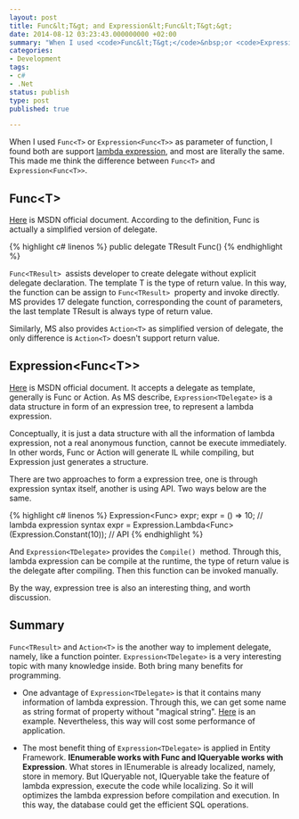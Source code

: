 ```yaml
---
layout: post
title: Func&lt;T&gt; and Expression&lt;Func&lt;T&gt;&gt;
date: 2014-08-12 03:23:43.000000000 +02:00
summary: "When I used <code>Func&lt;T&gt;</code>&nbsp;or <code>Expression&lt;Func&lt;T&gt;&gt;</code>&nbsp;as parameter of function, I found both ..."
categories:
- Development
tags:
- c#
- .Net
status: publish
type: post
published: true

---
```


When I used `Func<T>` or `Expression<Func<T>>` as parameter of function, I found both are support [lambda expression](http://msdn.microsoft.com/en-us/library/bb397687.aspx), and most are literally the same. This made me think the difference between `Func<T>` and `Expression<Func<T>>`.



## Func&lt;T&gt;

[Here](http://msdn.microsoft.com/en-us/library/bb534960.aspx) is MSDN official document. According to the definition, Func<T> is actually a simplified version of delegate.

{% highlight c# linenos %}
public delegate TResult Func<out TResult>()
{% endhighlight %}

`Func<TResult>`  assists developer to create delegate without explicit delegate declaration. The template T is the type of return value. In this way, the function can be assign to `Func<TResult>`  property and invoke directly. MS provides 17 delegate function, corresponding the count of parameters, the last template TResult is always type of return value.

Similarly, MS also provides `Action<T>` as simplified version of delegate, the only difference is `Action<T>` doesn't support return value.



## Expression&lt;Func&lt;T&gt;&gt;

[Here](http://msdn.microsoft.com/en-us/library/bb335710.aspx) is MSDN official document. It accepts a delegate as template, generally is Func or Action. As MS describe, `Expression<TDelegate>` is a data structure in form of an expression tree, to represent a lambda expression.

Conceptually, it is just a data structure with all the information of lambda expression, not a real anonymous function, cannot be execute immediately. In other words, Func or Action will generate IL while compiling, but Expression just generates a structure.

There are two approaches to form a expression tree, one is through expression syntax itself, another is using API. Two ways below are the same.

{% highlight c# linenos %}
Expression<Func<int>> expr;
expr = () => 10; // lambda expression syntax
expr = Expression.Lambda<Func<int>>(Expression.Constant(10)); // API
{% endhighlight %}

And `Expression<TDelegate>` provides the `Compile()`  method. Through this, lambda expression can be compile at the runtime, the type of return value is the delegate after compiling. Then this function can be invoked manually.

By the way, expression tree is also an interesting thing, and worth discussion.



## Summary

`Func<TResult>` and `Action<T>` is the another way to implement delegate, namely, like a function pointer. `Expression<TDelegate>` is a very interesting topic with many knowledge inside. Both bring many benefits for programming.

* One advantage of `Expression<TDelegate>` is that it contains many information of lambda expression. Through this, we can get some name as string format of property without "magical string". [Here](http://blog.boylee.me/dev/wpf-interface-inotifypropertychanged/) is an example. Nevertheless, this way will cost some performance of application.

* The most benefit thing of `Expression<TDelegate>` is applied in Entity Framework. **IEnumerable works with Func and IQueryable works with Expression**. What stores in IEnumerable is already localized, namely, store in memory. But IQueryable not, IQueryable take the feature of lambda expression, execute the code while localizing. So it will optimizes the lambda expression before compilation and execution. In this way, the database could get the efficient SQL operations.